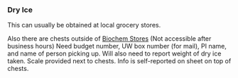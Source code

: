



### Dry Ice
This can usually be obtained at local grocery stores. 

Also there are chests outside of [Biochem Stores](http://depts.washington.edu/biowww/pages/biochem-stores.shtml) (Not accessible after business hours)  Need budget number, UW box number (for mail), PI name, and name of person picking up. Will also need to report weight of dry ice taken. Scale provided next to chests.
Info is self-reported on sheet on top of chests.
